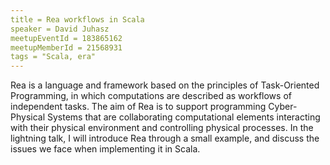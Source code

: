 ```yaml
---
title = Rea workflows in Scala
speaker = David Juhasz
meetupEventId = 183865162
meetupMemberId = 21568931
tags = "Scala, era"
---
```

Rea is a language and framework based on the principles of Task-Oriented Programming, in which computations are described as workflows of independent tasks. The aim of Rea is to support programming Cyber-Physical Systems that are collaborating computational elements interacting with their physical environment and controlling physical processes. 
In the lightning talk, I will introduce Rea through a small example, and discuss the issues we face when implementing it in Scala. 
